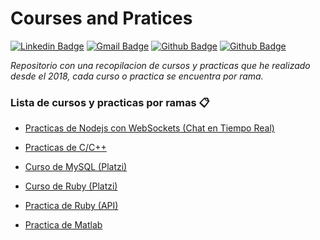 # Courses and Pratices

[![Linkedin Badge](https://img.shields.io/badge/-rojasarmando-blue?style=flat-square&logo=Linkedin&logoColor=white&link=https://www.linkedin.com/in/rojasarmando/)](https://www.linkedin.com/in/rojasarmando/)
[![Gmail Badge](https://img.shields.io/badge/-armando.develop-c14438?style=flat-square&logo=Gmail&logoColor=white&link=mailto:armando.develop@gmail.com)](mailto:armando.develop@gmail.com)
[![Github Badge](https://img.shields.io/badge/-rojasarmando-black?style=flat-square&logo=Github&logoColor=white&link=https://github.com/rojasarmando/rojasarmando)](https://github.com/rojasarmando/rojasarmando)
[![Github Badge](https://img.shields.io/badge/-dev_armando-black?style=flat-square&logo=Github&logoColor=white&link=https://github.com/dev-armando/rojasarmando)](https://github.com/dev-armando/dev-armando)


_Repositorio con una recopilacion de cursos y practicas que he realizado desde el 2018, cada curso o practica se encuentra por rama._



### Lista de cursos y practicas por ramas 📋

* [Practicas de Nodejs con WebSockets (Chat en Tiempo Real)](https://github.com/rojasarmando/Courses-and-Pratices/tree/nodejs-websocket)

* [Practicas de C/C++](https://github.com/rojasarmando/Courses-and-Pratices/tree/c++)

* [Curso de MySQL (Platzi)](https://github.com/rojasarmando/Courses-and-Pratices/tree/mysql)

* [Curso de Ruby (Platzi)](https://github.com/rojasarmando/Courses-and-Pratices/tree/ruby)

* [Practica de Ruby (API)](https://github.com/rojasarmando/Courses-and-Pratices/tree/ruby-example-api)

* [Practica de Matlab ](https://github.com/rojasarmando/Courses-and-Pratices/tree/matlab)